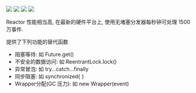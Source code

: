 ![](https://img.shields.io/badge/language-java-blue)
![](https://img.shields.io/badge/technology-reactor3-blue)
![](https://img.shields.io/badge/development%20year-2020-orange)
![](https://img.shields.io/badge/license-MIT-lightgrey)

Reactor 性能相当高, 在最新的硬件平台上, 使用无堵塞分发器每秒钟可处理 1500 万事件.

提供了下列功能的替代函数

- 阻塞等待: 如 Future.get()
- 不安全的数据访问: 如 ReentrantLock.lock()
- 异常冒泡: 如 try…catch…finally
- 同步阻塞: 如 synchronized{ }
- Wrapper分配(GC 压力): 如 new Wrapper<T>(event)
